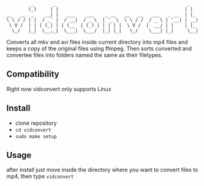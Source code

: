 ```
         _       _                                                _   
        (_)     | |                                              | |  
__   __  _    __| |   ___    ___    _ __   __   __   ___   _ __  | |_ 
\ \ / / | |  / _` |  / __|  / _ \  | '_ \  \ \ / /  / _ \ | '__| | __|
 \ V /  | | | (_| | | (__  | (_) | | | | |  \ V /  |  __/ | |    | |_ 
  \_/   |_|  \__,_|  \___|  \___/  |_| |_|   \_/    \___| |_|     \__|
```
Converts all mkv and avi files inside current directory into mp4 files and keeps a copy
of the original files using ffmpeg. Then sorts converted and convertee files into folders named the same as their filetypes.
## Compatibility
Right now vidconvert only supports Linux

## Install
- clone repository
- `cd vidconvert`
- `sudo make setup`

## Usage
after install just move inside the directory where you want to convert files to mp4, 
then type `vidconvert`
